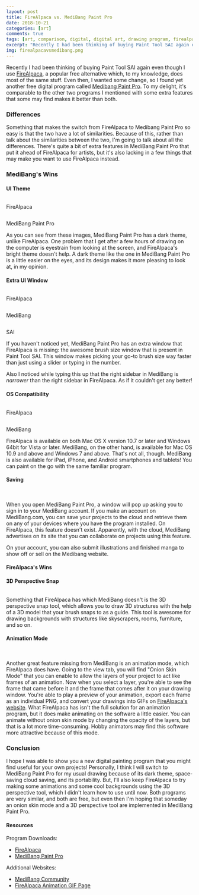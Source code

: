 ```yaml
---
layout: post
title: FireAlpaca vs. MediBang Paint Pro
date: 2018-10-21
categories: [art]
comments: true
tags: [art, comparison, digital, digital art, drawing program, firealpaca, free, medibang, painting program, review, software]
excerpt: "Recently I had been thinking of buying Paint Tool SAI again even though I use FireAlpaca, a popular free alternative which, to my knowledge, does most of the same stuff. Even then, I wanted some change, so I found yet another free digital program called Medibang Paint Pro. To my delight, it's comparable to the other two programs I mentioned with some extra features that some may find makes it better than both."
img: firealpacavsmedibang.png
---
```


<p><first-letter>R</first-letter>ecently I had been thinking of buying Paint Tool SAI again even though I use <a href="http://firealpaca.com/" target="_blank">FireAlpaca</a>, a popular free alternative which, to my knowledge, does most of the same stuff. Even then, I wanted some change, so I found yet another free digital program called <a href="https://medibangpaint.com/en/" target="_blank">Medibang Paint Pro</a>. To my delight, it's comparable to the other two programs I mentioned with some extra features that some may find makes it better than both.</p>

<h3>Differences</h3>

<p>Something that makes the switch from FireAlpaca to Medibang Paint Pro so easy is that the two have a lot of similarities.  Because of this, rather than talk about the similarities between the two, I'm going to talk about all the differences. There's quite a bit of extra features in MediBang Paint Pro that put it ahead of FireAlpaca for artists, but it's also lacking in a few things that may make you want to use FireAlpaca instead.</p>

<h3>MediBang's Wins</h3>

<h4>UI Theme</h4>

<img src="/img/FireAlpacaUI.png" alt="" class="img-fluid"/>

<p class="caption">FireAlpaca</p>

<img src="/img/MediBangUI.png" alt="" class="img-fluid"/>

<p class="caption">MediBang Paint Pro</p>

<p>As you can see from these images, MediBang Paint Pro has a dark theme, unlike FireAlpaca. One problem that I get after a few hours of drawing on the computer is eyestrain from looking at the screen, and FireAlpaca's bright theme doesn't help. A dark theme like the one in MediBang Paint Pro is a little easier on the eyes, and its design makes it more pleasing to look at, in my opinion.</p>

<h4>Extra UI Window</h4>

<img src="/img/firealpacasidebar.png" alt="" class="img-fluid"/>

<p class="caption">FireAlpaca</p>

<img src="/img/medibangsidebar.png" alt="" class="img-fluid"/>

<p class="caption">MediBang</p>

<img src="/img/saisidebar.png" alt="" class="img-fluid"/>

<p class="caption">SAI</p>

<p>If you haven't noticed yet, MediBang Paint Pro has an extra window that FireAlpaca is missing: the awesome brush size window that is present in Paint Tool SAI. This window makes picking your go-to brush size way faster than just using a slider or typing in the number.</p>

<p>Also I noticed while typing this up that the right sidebar in MediBang is <em>narrower</em> than the right sidebar in FireAlpaca. As if it couldn't get any better!</p>

<h4>OS Compatibility</h4>

<img src="/img/firealpacaos.png" alt="" class="img-fluid"/>

<p class="caption">FireAlpaca</p>

<img src="/img/medibangos.png" alt="" class="img-fluid"/>

<p class="caption">MediBang</p>

<p>FireAlpaca is available on both Mac OS X version 10.7 or later and Windows 64bit for Vista or later. MediBang, on the other hand, is available for Mac OS 10.9 and above and Windows 7 and above. That's not all, though. MediBang is also available for iPad, iPhone, and Android smartphones and tablets! You can paint on the go with the same familiar program.</p>

<h4>Saving</h4>

<img src="/img/medibangcommunity.png" alt="" class="img-fluid"/>
<img src="/img/medibangsave.png" alt="" class="img-fluid"/>

<p>When you open MediBang Paint Pro, a window will pop up asking you to sign in to your MediBang account. If you make an account on MediBang.com, you can save your projects to the cloud and retrieve them on any of your devices where you have the program installed. On FireAlpaca, this feature doesn't exist. Apparently, with the cloud, MediBang advertises on its site that you can collaborate on projects using this feature.</p>

<p>On your account, you can also submit illustrations and finished manga to show off or sell on the Medibang website.</p>

<h4>FireAlpaca's Wins</h4>

<h4>3D Perspective Snap</h4>

<img src="/img/firealpaca3d.png" alt="" class="img-fluid"/>

<p>Something that FireAlpaca has which MediBang doesn't is the 3D perspective snap tool, which allows you to draw 3D structures with the help of a 3D model that your brush snaps to as a guide. This tool is awesome for drawing backgrounds with structures like skyscrapers, rooms, furniture, and so on.</p>

<h4>Animation Mode</h4>

<img src="/img/firealpacaanimation.png" alt="" class="img-fluid"/>

<img src="/img/firealpacaanimation2.png" alt="" class="img-fluid"/>

<p>Another great feature missing from MediBang is an animation mode, which FireAlpaca does have. Going to the view tab, you will find "Onion Skin Mode" that you can enable to allow the layers of your project to act like frames of an animation. Now when you select a layer, you're able to see the frame that came before it and the frame that comes after it on your drawing window. You're able to play a preview of your animation, export each frame as an individual PNG, and convert your drawings into GIFs on <a href="http://firealpaca.com/en/douga/" target="_blank">FireAlpaca's website</a>. What FireAlpaca has isn't the full solution for an animation program, but it does make animating on the software a little easier. You can animate without onion skin mode by changing the opacity of the layers, but that is a lot more time-consuming. Hobby animators may find this software more attractive because of this mode.</p>

<h3>Conclusion</h3>

<p>I hope I was able to show you a new digital painting program that you might find useful for your own projects! Personally, I think I will switch to MediBang Paint Pro for my usual drawing because of its dark theme, space-saving cloud saving, and its portability. But, I'll also keep FireAlpaca to try making some animations and some cool backgrounds using the 3D perspective tool, which I didn't learn how to use until now. Both programs are very similar, and both are free, but even then I'm hoping that someday an onion skin mode and a 3D perspective tool are implemented in MediBang Paint Pro.</p>

<h4>Resources</h4>

<p>Program Downloads:</p>

<ul>
	<li><a href="http://firealpaca.com" target="_blank">FireAlpaca</a></li>
	<li><a href="http://medibangpaint.com/en" target="_blank">MediBang Paint Pro</a></li>
</ul>

<p>Additional Websites:</p>

<ul>
	<li><a href="http://medibang.com" target="_blank">MediBang Community </a></li>
	<li><a href="http://firealpaca.com/en/douga/" target="_blank">FireAlpaca Animation GIF Page</a></li>
</ul>